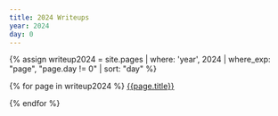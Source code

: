 ```yaml
---
title: 2024 Writeups
year: 2024
day: 0
---
```


{% assign writeup2024 = site.pages | where: 'year', 2024 | where_exp: "page", "page.day != 0" | sort: "day" %}

{% for page in writeup2024 %}
  [{{page.title}}]({{site.baseurl}}{{page.url}})

{% endfor %}
